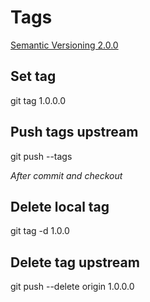 # Tags

[Semantic Versioning 2.0.0](https://semver.org)

## Set tag
git tag 1.0.0.0

## Push tags upstream
git push --tags

_After commit and checkout_

## Delete local tag 
git tag -d 1.0.0

## Delete tag upstream
git push --delete origin 1.0.0.0
